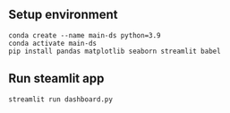 ## Setup environment
```
conda create --name main-ds python=3.9
conda activate main-ds
pip install pandas matplotlib seaborn streamlit babel
```

## Run steamlit app
```
streamlit run dashboard.py
```


